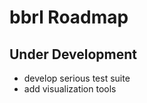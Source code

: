bbrl Roadmap
===================

Under Development
--------------------------

* develop serious test suite
* add visualization tools
